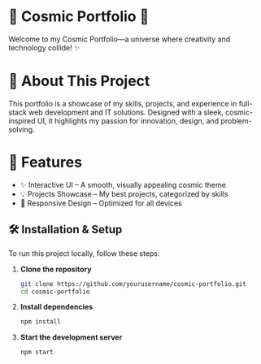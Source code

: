 # 🚀 Cosmic Portfolio 🌌

Welcome to my Cosmic Portfolio—a universe where creativity and technology collide! ✨

# 📜 About This Project
This portfolio is a showcase of my skills, projects, and experience in full-stack web development and IT solutions. Designed with a sleek, cosmic-inspired UI, it highlights my passion for innovation, design, and problem-solving.

# 🌠 Features
- ✨ Interactive UI – A smooth, visually appealing cosmic theme
- 💡 Projects Showcase – My best projects, categorized by skills
- 📱 Responsive Design – Optimized for all devices

## 🛠 Installation & Setup  
To run this project locally, follow these steps:  

1. **Clone the repository**  
   ```bash
   git clone https://github.com/yourusername/cosmic-portfolio.git
   cd cosmic-portfolio
   ```  

2. **Install dependencies**  
   ```bash
   npm install
   ```  

3. **Start the development server**  
   ```bash
   npm start
   ```  


